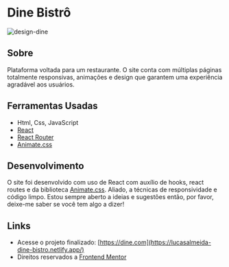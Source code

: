 # Dine Bistrô

![design-dine](https://user-images.githubusercontent.com/77863766/166078649-4803ccc8-1683-418e-b02b-695ad5761695.png)

## Sobre

Plataforma voltada para um restaurante. O site conta com múltiplas páginas totalmente responsivas, animações e design que garantem uma experiência agradável aos usuários.

## Ferramentas Usadas

* Html, Css, JavaScript
* [React](https://pt-br.reactjs.org/)
* [React Router](https://v5.reactrouter.com/web/guides/quick-start)
* [Animate.css](https://animate.style/)

## Desenvolvimento

O site foi desenvolvido com uso de React com auxílio de hooks, react routes e da biblioteca [Animate.css](https://animate.style/). Aliado, a técnicas de responsividade e código limpo. Estou sempre aberto a ideias e sugestões então, por favor, deixe-me saber se você tem algo a dizer!

## Links

* Acesse o projeto finalizado: [https://dine.com](https://lucasalmeida-dine-bistro.netlify.app/)
* Direitos reservados a [Frontend Mentor](https://www.frontendmentor.io/home)
